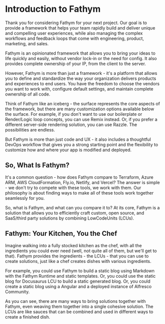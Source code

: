 # Introduction to Fathym

Thank you for considering Fathym for your next project. Our goal is to provide a framework that helps your team rapidly build and deliver unique and compelling user experiences, while also managing the complex workflows and feedback loops that come with engineering, product, marketing, and sales.

Fathym is an opinionated framework that allows you to bring your ideas to life quickly and easily, without vendor lock-in or the need for config. It also provides complete ownership of your IP, from the client to the server.

However, Fathym is more than just a framework - it's a platform that allows you to define and standardize the way your organization delivers products and experiences to end users. You have the freedom to choose the vendors you want to work with, configure default settings, and maintain complete ownership of all code.

Think of Fathym like an iceberg - the surface represents the core aspects of the framework, but there are many customization options available below the surface. For example, if you don't want to use our boilerplate or Render/Logic loop concepts, you can use Remix instead. Or, if you prefer a different server-side rendering solution, you can use Razzle. The possibilities are endless.

But Fathym is more than just code and UX - it also includes a thoughtful DevOps workflow that gives you a strong starting point and the flexibility to customize how and where your app is modified and deployed.

## So, What Is Fathym?

It's a common question - how does Fathym compare to Terraform, Azure ARM, AWS CloudFormation, Fly.io, Netlify, and Vercel? The answer is simple - we don't try to compete with these tools, we work with them. Our philosophy is about finding ways to make all of these tools work together seamlessly for you.

So, what is Fathym, and what can you compare it to? At its core, Fathym is a solution that allows you to efficiently craft custom, open source, and SaaS/third party solutions by combining LowCodeUnits (LCUs).

## Fathym: Your Kitchen, You the Chef

Imagine walking into a fully stocked kitchen as the chef, with all the ingredients you could ever need (well, not quite all of them, but we'll get to that). Fathym provides the ingredients - the LCUs - that you can use to create solutions, just like a chef creates dishes with various ingredients.

For example, you could use Fathym to build a static blog using Markdown with the Fathym Runtime and static templates. Or, you could use the static blog for Docusaurus LCU to build a static generated blog. Or, you could create a static blog using a Angular and a deployed instance of Alfresco Community.

As you can see, there are many ways to bring solutions together with Fathym, even weaving them together into a single cohesive solution. The LCUs are like sauces that can be combined and used in different ways to create a finished dish.
